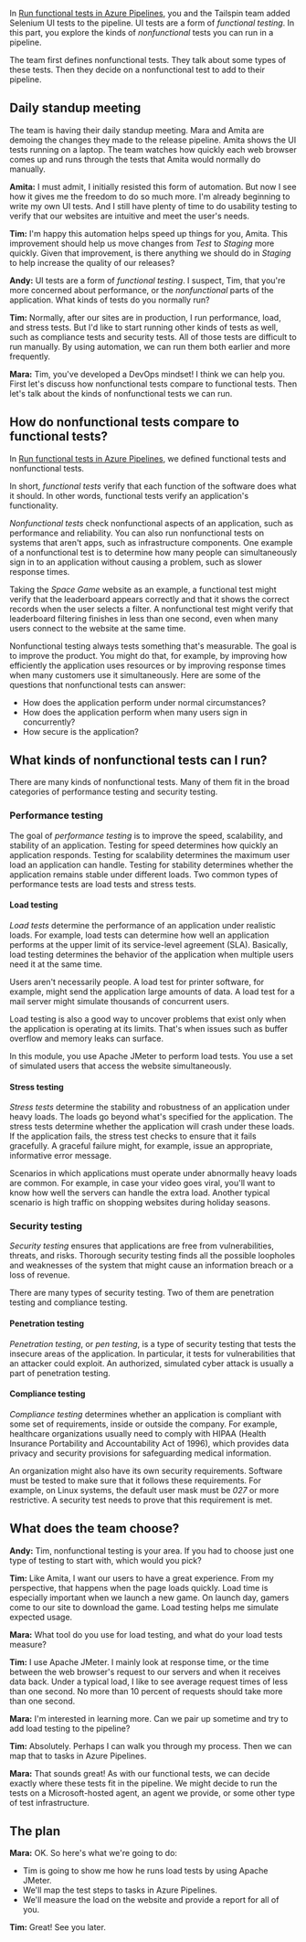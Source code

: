 In [Run functional tests in Azure Pipelines](/training/modules/run-functional-tests-azure-pipelines?azure-portal=true), you and the Tailspin team added Selenium UI tests to the pipeline. UI tests are a form of *functional testing*. In this part, you explore the kinds of *nonfunctional* tests you can run in a pipeline.

The team first defines nonfunctional tests. They talk about some types of these tests. Then they decide on a nonfunctional test to add to their pipeline.

## Daily standup meeting

The team is having their daily standup meeting. Mara and Amita are demoing the changes they made to the release pipeline. Amita shows the UI tests running on a laptop. The team watches how quickly each web browser comes up and runs through the tests that Amita would normally do manually.

**Amita:** I must admit, I initially resisted this form of automation. But now I see how it gives me the freedom to do so much more. I'm already beginning to write my own UI tests. And I still have plenty of time to do usability testing to verify that our websites are intuitive and meet the user's needs.

**Tim:** I'm happy this automation helps speed up things for you, Amita. This improvement should help us move changes from _Test_ to _Staging_ more quickly. Given that improvement, is there anything we should do in _Staging_ to help increase the quality of our releases?

**Andy:** UI tests are a form of *functional testing*. I suspect, Tim, that you're more concerned about performance, or the *nonfunctional* parts of the application. What kinds of tests do you normally run?

**Tim:** Normally, after our sites are in production, I run performance, load, and stress tests. But I'd like to start running other kinds of tests as well, such as compliance tests and security tests. All of those tests are difficult to run manually. By using automation, we can run them both earlier and more frequently.

**Mara:** Tim, you've developed a DevOps mindset! I think we can help you. First let's discuss how nonfunctional tests compare to functional tests. Then let's talk about the kinds of nonfunctional tests we can run.

## How do nonfunctional tests compare to functional tests?

In [Run functional tests in Azure Pipelines](/training/modules/run-functional-tests-azure-pipelines?azure-portal=true), we defined functional tests and nonfunctional tests.

In short, _functional tests_ verify that each function of the software does what it should. In other words, functional tests verify an application's functionality.

_Nonfunctional tests_ check nonfunctional aspects of an application, such as performance and reliability. You can also run nonfunctional tests on systems that aren't apps, such as infrastructure components. One example of a nonfunctional test is to determine how many people can simultaneously sign in to an application without causing a problem, such as slower response times.

Taking the _Space Game_ website as an example, a functional test might verify that the leaderboard appears correctly and that it shows the correct records when the user selects a filter. A nonfunctional test might verify that leaderboard filtering finishes in less than one second, even when many users connect to the website at the same time.

Nonfunctional testing always tests something that's measurable. The goal is to improve the product. You might do that, for example, by improving how efficiently the application uses resources or by improving response times when many customers use it simultaneously. Here are some of the questions that nonfunctional tests can answer:

* How does the application perform under normal circumstances?
* How does the application perform when many users sign in concurrently?
* How secure is the application?

## What kinds of nonfunctional tests can I run?

There are many kinds of nonfunctional tests. Many of them fit in the broad categories of performance testing and security testing.

### Performance testing 

The goal of _performance testing_ is to improve the speed, scalability, and stability of an application. Testing for speed determines how quickly an application responds. Testing for scalability determines the maximum user load an application can handle. Testing for stability determines whether the application remains stable under different loads. Two common types of performance tests are load tests and stress tests.

#### Load testing

_Load tests_ determine the performance of an application under realistic loads. For example, load tests can determine how well an application performs at the upper limit of its service-level agreement (SLA). Basically, load testing determines the behavior of the application when multiple users need it at the same time. 

Users aren't necessarily people. A load test for printer software, for example, might send the application large amounts of data. A load test for a mail server might simulate thousands of concurrent users.

Load testing is also a good way to uncover problems that exist only when the application is operating at its limits. That's when issues such as buffer overflow and memory leaks can surface.

In this module, you use Apache JMeter to perform load tests. You use a set of simulated users that access the website simultaneously.

#### Stress testing

_Stress tests_ determine the stability and robustness of an application under heavy loads. The loads go beyond what's specified for the application. The stress tests determine whether the application will crash under these loads. If the application fails, the stress test checks to ensure that it fails gracefully. A graceful failure might, for example, issue an appropriate, informative error message.  

Scenarios in which applications must operate under abnormally heavy loads are common. For example, in case your video goes viral, you'll want to know how well the servers can handle the extra load. Another typical scenario is high traffic on shopping websites during holiday seasons.

### Security testing

_Security testing_ ensures that applications are free from vulnerabilities, threats, and risks. Thorough security testing finds all the possible loopholes and weaknesses of the system that might cause an information breach or a loss of revenue.

There are many types of security testing. Two of them are penetration testing and compliance testing.

#### Penetration testing

_Penetration testing_, or _pen testing_, is a type of security testing that tests the insecure areas of the application. In particular, it tests for vulnerabilities that an attacker could exploit. An authorized, simulated cyber attack is usually a part of penetration testing.

#### Compliance testing

_Compliance testing_ determines whether an application is compliant with some set of requirements, inside or outside the company. For example, healthcare organizations usually need to comply with HIPAA (Health Insurance Portability and Accountability Act of 1996), which provides data privacy and security provisions for safeguarding medical information.

An organization might also have its own security requirements. Software must be tested to make sure that it follows these requirements. For example, on Linux systems, the default user mask must be *027* or more restrictive. A security test needs to prove that this requirement is met.

## What does the team choose?

**Andy:** Tim, nonfunctional testing is your area. If you had to choose just one type of testing to start with, which would you pick?

**Tim:** Like Amita, I want our users to have a great experience. From my perspective, that happens when the page loads quickly. Load time is especially important when we launch a new game. On launch day, gamers come to our site to download the game. Load testing helps me simulate expected usage.

**Mara:** What tool do you use for load testing, and what do your load tests measure?

**Tim:** I use Apache JMeter. I mainly look at response time, or the time between the web browser's request to our servers and when it receives data back. Under a typical load, I like to see average request times of less than one second. No more than 10 percent of requests should take more than one second.

**Mara:** I'm interested in learning more. Can we pair up sometime and try to add load testing to the pipeline?

**Tim:** Absolutely. Perhaps I can walk you through my process. Then we can map that to tasks in Azure Pipelines.

**Mara:** That sounds great! As with our functional tests, we can decide exactly where these tests fit in the pipeline. We might decide to run the tests on a Microsoft-hosted agent, an agent we provide, or some other type of test infrastructure.

## The plan

**Mara:** OK. So here's what we're going to do:

* Tim is going to show me how he runs load tests by using Apache JMeter.
* We'll map the test steps to tasks in Azure Pipelines.
* We'll measure the load on the website and provide a report for all of you.

**Tim:** Great! See you later.
